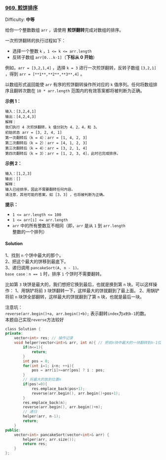 ### [969\. 煎饼排序](https://leetcode-cn.com/problems/pancake-sorting/)

Difficulty: **中等**


给你一个整数数组 `arr` ，请使用 **煎饼翻转**完成对数组的排序。

一次煎饼翻转的执行过程如下：

*   选择一个整数 `k` ，`1 <= k <= arr.length`
*   反转子数组 `arr[0...k-1]`（**下标从 0 开始**）

例如，`arr = [3,2,1,4]` ，选择 `k = 3` 进行一次煎饼翻转，反转子数组 `[3,2,1]` ，得到 `arr = [**1**,**2**,**3**,4]` 。

以数组形式返回能使 `arr` 有序的煎饼翻转操作所对应的 `k` 值序列。任何将数组排序且翻转次数在 `10 * arr.length` 范围内的有效答案都将被判断为正确。

**示例 1：**

```
输入：[3,2,4,1]
输出：[4,2,4,3]
解释：
我们执行 4 次煎饼翻转，k 值分别为 4，2，4，和 3。
初始状态 arr = [3, 2, 4, 1]
第一次翻转后（k = 4）：arr = [1, 4, 2, 3]
第二次翻转后（k = 2）：arr = [4, 1, 2, 3]
第三次翻转后（k = 4）：arr = [3, 2, 1, 4]
第四次翻转后（k = 3）：arr = [1, 2, 3, 4]，此时已完成排序。 
```

**示例 2：**

```
输入：[1,2,3]
输出：[]
解释：
输入已经排序，因此不需要翻转任何内容。
请注意，其他可能的答案，如 [3，3] ，也将被判断为正确。
```

**提示：**

*   `1 <= arr.length <= 100`
*   `1 <= arr[i] <= arr.length`
*   `arr` 中的所有整数互不相同（即，`arr` 是从 `1` 到 `arr.length` 整数的一个排列）


#### Solution

1、找到 `n` 个饼中最大的那个。  
2、把这个最大的饼移到最底下。  
3、递归调用 `pancakeSort(A, n - 1)。`  
`base case：n == 1` 时，排序 `1` 个饼时不需要翻转。  

比如第 `3` 块饼是最大的，我们想把它换到最后，也就是换到第 `n` 块。可以这样操作：
1、用锅铲将前 `3` 块饼翻转一下，这样最大的饼就翻到了最上面。
2、用锅铲将前 `n` 块饼全部翻转，这样最大的饼就翻到了第 `n` 块，也就是最后一块。

注意坑：  
`reverse(arr.begin()+a, arr.begin()+b);` 表示翻转`index`为`a到b-1`的数。  
本题自己实现`reverse`方法较好

```cpp
​class Solution {
private:
    vector<int> res; // 操作记录
    void helper(vector<int>& arr, int n){ // 把前n块中最大的一块翻转到n-1位置
        if(n<=1){
            return;
        }
        int pos = 0;
        for(int i=1; i<n; ++i){
            pos = arr[i]>=arr[pos] ? i : pos;
        }
        // 将最大的放到位置n
        if(pos!=0){
            res.emplace_back(pos+1);
            reverse(arr.begin(), arr.begin()+pos+1);
        }
        res.emplace_back(n);
        reverse(arr.begin(), arr.begin()+n);
        // 递归
        helper(arr, n-1);
        return;
    }
public:
    vector<int> pancakeSort(vector<int>& arr) {
        helper(arr, arr.size());
        return res;
    }
};
```